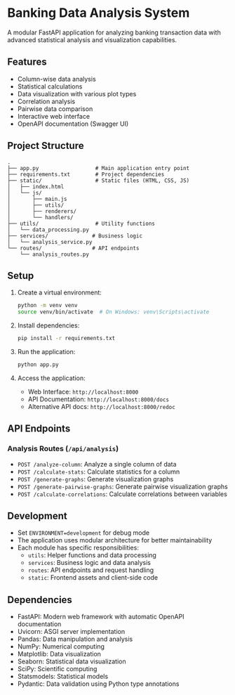# Banking Data Analysis System

A modular FastAPI application for analyzing banking transaction data with advanced statistical analysis and visualization capabilities.

## Features

- Column-wise data analysis
- Statistical calculations
- Data visualization with various plot types
- Correlation analysis
- Pairwise data comparison
- Interactive web interface
- OpenAPI documentation (Swagger UI)

## Project Structure

```
.
├── app.py                  # Main application entry point
├── requirements.txt        # Project dependencies
├── static/                 # Static files (HTML, CSS, JS)
│   ├── index.html
│   └── js/
│       ├── main.js
│       ├── utils/
│       ├── renderers/
│       └── handlers/
├── utils/                  # Utility functions
│   └── data_processing.py
├── services/              # Business logic
│   └── analysis_service.py
└── routes/                # API endpoints
    └── analysis_routes.py
```

## Setup

1. Create a virtual environment:
   ```bash
   python -m venv venv
   source venv/bin/activate  # On Windows: venv\Scripts\activate
   ```

2. Install dependencies:
   ```bash
   pip install -r requirements.txt
   ```

3. Run the application:
   ```bash
   python app.py
   ```

4. Access the application:
   - Web Interface: `http://localhost:8000`
   - API Documentation: `http://localhost:8000/docs`
   - Alternative API docs: `http://localhost:8000/redoc`

## API Endpoints

### Analysis Routes (`/api/analysis`)

- `POST /analyze-column`: Analyze a single column of data
- `POST /calculate-stats`: Calculate statistics for a column
- `POST /generate-graphs`: Generate visualization graphs
- `POST /generate-pairwise-graphs`: Generate pairwise visualization graphs
- `POST /calculate-correlations`: Calculate correlations between variables

## Development

- Set `ENVIRONMENT=development` for debug mode
- The application uses modular architecture for better maintainability
- Each module has specific responsibilities:
  - `utils`: Helper functions and data processing
  - `services`: Business logic and data analysis
  - `routes`: API endpoints and request handling
  - `static`: Frontend assets and client-side code

## Dependencies

- FastAPI: Modern web framework with automatic OpenAPI documentation
- Uvicorn: ASGI server implementation
- Pandas: Data manipulation and analysis
- NumPy: Numerical computing
- Matplotlib: Data visualization
- Seaborn: Statistical data visualization
- SciPy: Scientific computing
- Statsmodels: Statistical models
- Pydantic: Data validation using Python type annotations 